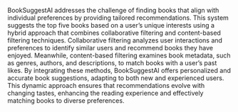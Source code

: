 BookSuggestAI addresses the challenge of finding books that align with individual preferences by
providing tailored recommendations. This system suggests the top five books based on a user’s
unique interests using a hybrid approach that combines collaborative filtering and content-based
filtering techniques. Collaborative filtering analyzes user interactions and preferences to identify
similar users and recommend books they have enjoyed. Meanwhile, content-based filtering
examines book metadata, such as genres, authors, and descriptions, to match books with a user’s
past likes. By integrating these methods, BookSuggestAI offers personalized and accurate book
suggestions, adapting to both new and experienced users. This dynamic approach ensures that
recommendations evolve with changing tastes, enhancing the reading experience and effectively
matching books to diverse preferences.
